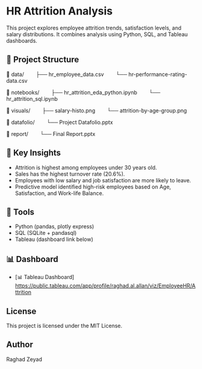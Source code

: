 # HR Attrition Analysis

This project explores employee attrition trends, satisfaction levels, and salary distributions. It combines analysis using Python, SQL, and Tableau dashboards.

## 📁 Project Structure

📁 data/
  ├── hr_employee_data.csv
  └── hr-performance-rating-data.csv
  
📁 notebooks/
  ├── hr_attrition_eda_python.ipynb
  └── hr_attrition_sql.ipynb
  
📁 visuals/
  ├── salary-histo.png
  └── attrition-by-age-group.png
  
📁 datafolio/
  └── Project Datafolio.pptx
  
📁 report/
  └── Final Report.pptx

  
## 🧠 Key Insights

- Attrition is highest among employees under 30 years old.
- Sales has the highest turnover rate (20.6%).
- Employees with low salary and job satisfaction are more likely to leave.
- Predictive model identified high-risk employees based on Age, Satisfaction, and Work-life Balance.

## 🔧 Tools

- Python (pandas, plotly express)
- SQL (SQLite + pandasql)
- Tableau (dashboard link below)

## 📊 Dashboard

- [📊 Tableau Dashboard] https://public.tableau.com/app/profile/raghad.al.allan/viz/EmployeeHR/Attrition

## License

This project is licensed under the MIT License.

## Author 

Raghad Zeyad

  
